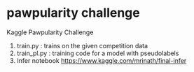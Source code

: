 # pawpularity challenge
Kaggle Pawpularity Challenge
1) train.py : trains on the given competition data
2) train_pl.py : training code for a model with pseudolabels
3) Infer notebook https://www.kaggle.com/mrinath/final-infer
